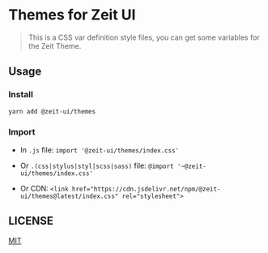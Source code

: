 # Themes for Zeit UI

> This is a CSS var definition style files, you can get some variables for the Zeit Theme.

## Usage

### Install
```bash
yarn add @zeit-ui/themes
```

### Import

  - In `.js` file: `import '@zeit-ui/themes/index.css'`
  
  - Or `.(css|stylus|styl|scss|sass)` file: `@import '~@zeit-ui/themes/index.css'`

  - Or CDN: `<link href="https://cdn.jsdelivr.net/npm/@zeit-ui/themes@latest/index.css" rel="stylesheet">`

## LICENSE
[MIT](./LICENSE)

